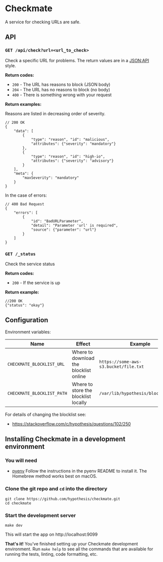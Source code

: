 Checkmate
=====

A service for checking URLs are safe.

API
---

### `GET /api/check?url=<url_to_check>`

Check a specific URL for problems. The return values are in a [JSON:API](https://jsonapi.org/) style.

**Return codes:**

 * `200` - The URL has reasons to block (JSON body)
 * `204` - The URL has no reasons to block (no body)
 * `400` - There is something wrong with your request

**Return examples:**

Reasons are listed in decreasing order of severity.

```json5
// 200 OK
{
    "data": [
        {
            "type": "reason", "id": "malicious",
            "attributes": {"severity": "mandatory"}
        },
        {
            "type": "reason", "id": "high-io",
            "attributes": {"severity": "advisory"}
        }
    ],
    "meta": {
        "maxSeverity": "mandatory"
    }
}
```

In the case of errors:

```json5
// 400 Bad Request
{
    "errors": [
        {
            "id": "BadURLParameter",
            "detail": "Parameter 'url' is required",
            "source": {"parameter": "url"}
        }
    ]
}
```

### `GET /_status`

Check the service status

**Return codes:**

 * `200` - If the service is up

**Return example:**

```json5
//200 OK
{"status": "okay"}
```

Configuration
-------------

Environment variables:

| Name | Effect | Example |
|------|--------|---------|
| `CHECKMATE_BLOCKLIST_URL`   | Where to download the blocklist online | `https://some-aws-s3.bucket/file.txt` |
| `CHECKMATE_BLOCKLIST_PATH`  | Where to store the blocklist locally   | `/var/lib/hypothesis/blocklist.txt` |

For details of changing the blocklist see:

 * https://stackoverflow.com/c/hypothesis/questions/102/250


Installing Checkmate in a development environment
------------------------------------------------

### You will need

* [pyenv](https://github.com/pyenv/pyenv)
  Follow the instructions in the pyenv README to install it.
  The Homebrew method works best on macOS.
  
### Clone the git repo and `cd` into the directory

    git clone https://github.com/hypothesis/checkmate.git
    cd checkmate

### Start the development server

    make dev

This will start the app on http://localhost:9099

**That's it!** You’ve finished setting up your Checkmate development environment. 
Run `make help` to see all the commands that are available for running the tests,
linting, code formatting, etc.
